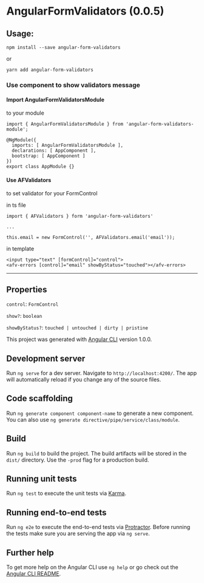 # AngularFormValidators (0.0.5)

## Usage:
`npm install --save angular-form-validators`

or

`yarn add angular-form-validators`

### Use component to show validators message

#### Import AngularFormValidatorsModule 
to your module
```
import { AngularFormValidatorsModule } from 'angular-form-validators-module';

@NgModule({
  imports: [ AngularFormValidatorsModule ],
  declarations: [ AppComponent ],
  bootstrap: [ AppComponent ]
})
export class AppModule {}
```

#### Use AFValidators
to set validator for your FormControl

in ts file
```
import { AFValidators } form 'angular-form-validators'

...

this.email = new FormControl('', AFValidators.email('email'));
```

in template

```
<input type="text" [formControl]="control">
<afv-errors [control]="email" showByStatus="touched"></afv-errors>
```

---

## Properties

`control`: `FormControl`

`show?`: `boolean`

`showByStatus?`: `touched | untouched | dirty | pristine`

This project was generated with [Angular CLI](https://github.com/angular/angular-cli) version 1.0.0.

## Development server

Run `ng serve` for a dev server. Navigate to `http://localhost:4200/`. The app will automatically reload if you change any of the source files.

## Code scaffolding

Run `ng generate component component-name` to generate a new component. You can also use `ng generate directive/pipe/service/class/module`.

## Build

Run `ng build` to build the project. The build artifacts will be stored in the `dist/` directory. Use the `-prod` flag for a production build.

## Running unit tests

Run `ng test` to execute the unit tests via [Karma](https://karma-runner.github.io).

## Running end-to-end tests

Run `ng e2e` to execute the end-to-end tests via [Protractor](http://www.protractortest.org/).
Before running the tests make sure you are serving the app via `ng serve`.

## Further help

To get more help on the Angular CLI use `ng help` or go check out the [Angular CLI README](https://github.com/angular/angular-cli/blob/master/README.md).
